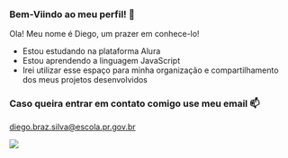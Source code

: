 ### Bem-Viindo ao meu perfil! 🧡

Ola! Meu nome é Diego, um prazer em conhece-lo!

 - Estou estudando na plataforma Alura
 - Estou aprendendo a linguagem JavaScript
 - Irei utilizar esse espaço para minha organização e compartilhamento dos meus projetos desenvolvidos

### Caso queira entrar em contato comigo use meu email 📫

diego.braz.silva@escola.pr.gov.br

![](https://media.tenor.com/qxrofkfBWVMAAAAd/fnf-bob-fnf.gif)
